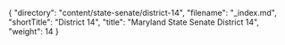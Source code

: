 {
  "directory": "content/state-senate/district-14",
  "filename": "_index.md",
  "shortTitle": "District 14",
  "title": "Maryland State Senate District 14",
  "weight": 14
}
